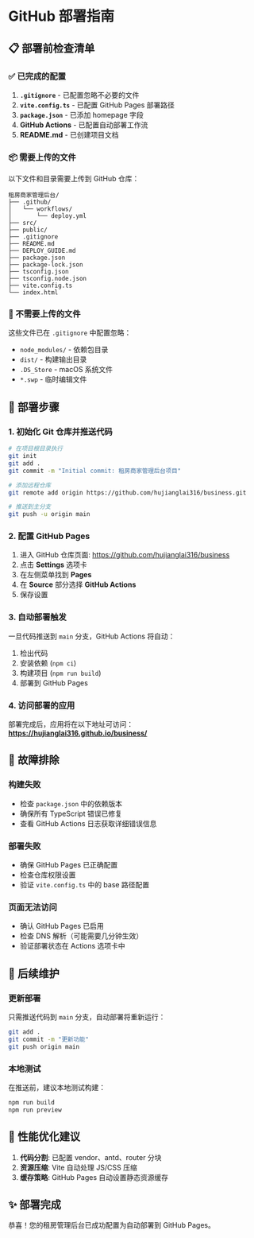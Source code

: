 # GitHub 部署指南

## 📋 部署前检查清单

### ✅ 已完成的配置

1. **`.gitignore`** - 已配置忽略不必要的文件
2. **`vite.config.ts`** - 已配置 GitHub Pages 部署路径
3. **`package.json`** - 已添加 homepage 字段
4. **GitHub Actions** - 已配置自动部署工作流
5. **README.md** - 已创建项目文档

### 📦 需要上传的文件

以下文件和目录需要上传到 GitHub 仓库：

```
租房商家管理后台/
├── .github/
│   └── workflows/
│       └── deploy.yml
├── src/
├── public/
├── .gitignore
├── README.md
├── DEPLOY_GUIDE.md
├── package.json
├── package-lock.json
├── tsconfig.json
├── tsconfig.node.json
├── vite.config.ts
└── index.html
```

### 🚫 不需要上传的文件

这些文件已在 `.gitignore` 中配置忽略：
- `node_modules/` - 依赖包目录
- `dist/` - 构建输出目录
- `.DS_Store` - macOS 系统文件
- `*.swp` - 临时编辑文件

## 🚀 部署步骤

### 1. 初始化 Git 仓库并推送代码

```bash
# 在项目根目录执行
git init
git add .
git commit -m "Initial commit: 租房商家管理后台项目"

# 添加远程仓库
git remote add origin https://github.com/hujianglai316/business.git

# 推送到主分支
git push -u origin main
```

### 2. 配置 GitHub Pages

1. 进入 GitHub 仓库页面: https://github.com/hujianglai316/business
2. 点击 **Settings** 选项卡
3. 在左侧菜单找到 **Pages**
4. 在 **Source** 部分选择 **GitHub Actions**
5. 保存设置

### 3. 自动部署触发

一旦代码推送到 `main` 分支，GitHub Actions 将自动：
1. 检出代码
2. 安装依赖 (`npm ci`)
3. 构建项目 (`npm run build`)
4. 部署到 GitHub Pages

### 4. 访问部署的应用

部署完成后，应用将在以下地址可访问：
**https://hujianglai316.github.io/business/**

## 🔧 故障排除

### 构建失败
- 检查 `package.json` 中的依赖版本
- 确保所有 TypeScript 错误已修复
- 查看 GitHub Actions 日志获取详细错误信息

### 部署失败
- 确保 GitHub Pages 已正确配置
- 检查仓库权限设置
- 验证 `vite.config.ts` 中的 base 路径配置

### 页面无法访问
- 确认 GitHub Pages 已启用
- 检查 DNS 解析（可能需要几分钟生效）
- 验证部署状态在 Actions 选项卡中

## 📝 后续维护

### 更新部署
只需推送代码到 `main` 分支，自动部署将重新运行：

```bash
git add .
git commit -m "更新功能"
git push origin main
```

### 本地测试
在推送前，建议本地测试构建：

```bash
npm run build
npm run preview
```

## 🎯 性能优化建议

1. **代码分割**: 已配置 vendor、antd、router 分块
2. **资源压缩**: Vite 自动处理 JS/CSS 压缩
3. **缓存策略**: GitHub Pages 自动设置静态资源缓存

## ✨ 部署完成

恭喜！您的租房管理后台已成功配置为自动部署到 GitHub Pages。 